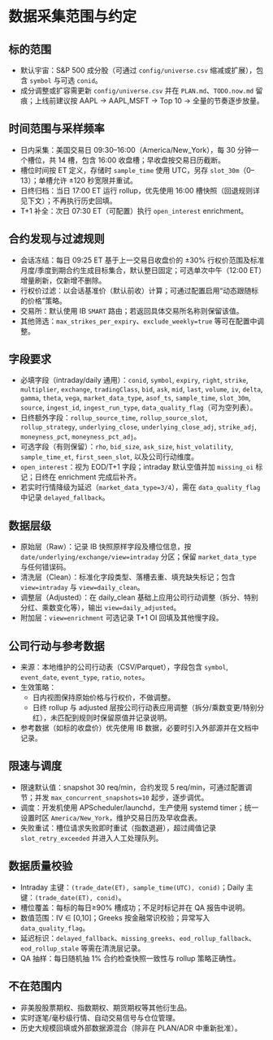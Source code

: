 # 数据采集范围与约定

## 标的范围
- 默认宇宙：S&P 500 成分股（可通过 `config/universe.csv` 缩减或扩展），包含 `symbol` 与可选 `conid`。
- 成分调整或扩容需更新 `config/universe.csv` 并在 `PLAN.md`、`TODO.now.md` 留痕；上线前建议按 AAPL → AAPL,MSFT → Top 10 → 全量的节奏逐步放量。

## 时间范围与采样频率
- 日内采集：美国交易日 09:30–16:00（America/New_York），每 30 分钟一个槽位，共 14 槽，包含 16:00 收盘槽；早收盘按交易日历截断。
- 槽位时间按 ET 定义，存储时 `sample_time` 使用 UTC，另存 `slot_30m`（0–13）；单槽允许 ±120 秒宽限并重试。
- 日终归档：当日 17:00 ET 运行 rollup，优先使用 16:00 槽快照（回退规则详见下文）；不再执行历史回填。
- T+1 补全：次日 07:30 ET（可配置）执行 `open_interest` enrichment。

## 合约发现与过滤规则
- 会话冻结：每日 09:25 ET 基于上一交易日收盘价的 ±30% 行权价范围及标准月度/季度到期合约生成目标集合，默认整日固定；可选单次中午（12:00 ET）增量刷新，仅新增不删除。
- 行权价过滤：以会话基准价（默认前收）计算；可通过配置启用“动态跟随标的价格”策略。
- 交易所：默认使用 IB `SMART` 路由；若返回具体交易所名称则保留该值。
- 其他筛选：`max_strikes_per_expiry`、`exclude_weekly=true` 等可在配置中调整。

## 字段要求
- 必填字段（intraday/daily 通用）：`conid`, `symbol`, `expiry`, `right`, `strike`, `multiplier`, `exchange`, `tradingClass`, `bid`, `ask`, `mid`, `last`, `volume`, `iv`, `delta`, `gamma`, `theta`, `vega`, `market_data_type`, `asof_ts`, `sample_time`, `slot_30m`, `source`, `ingest_id`, `ingest_run_type`, `data_quality_flag`（可为空列表）。
- 日终额外字段：`rollup_source_time`, `rollup_source_slot`, `rollup_strategy`, `underlying_close`, `underlying_close_adj`, `strike_adj`, `moneyness_pct`, `moneyness_pct_adj`。
- 可选字段（有则保留）：`rho`, `bid_size`, `ask_size`, `hist_volatility`, `sample_time_et`, `first_seen_slot`, 以及公司行动维度。
- `open_interest`：视为 EOD/T+1 字段；intraday 默认空值并加 `missing_oi` 标记；日终在 enrichment 完成后补齐。
- 若实时行情降级为延迟（`market_data_type=3/4`），需在 `data_quality_flag` 中记录 `delayed_fallback`。

## 数据层级
- 原始层（Raw）：记录 IB 快照原样字段及槽位信息，按 `date/underlying/exchange/view=intraday` 分区；保留 `market_data_type` 与任何错误码。
- 清洗层（Clean）：标准化字段类型、落槽去重、填充缺失标记；包含 `view=intraday` 与 `view=daily_clean`。
- 调整层（Adjusted）：在 daily_clean 基础上应用公司行动调整（拆分、特别分红、乘数变化等），输出 `view=daily_adjusted`。
- 附加层：`view=enrichment` 可选记录 T+1 OI 回填及其他慢字段。

## 公司行动与参考数据
- 来源：本地维护的公司行动表（CSV/Parquet），字段包含 `symbol`, `event_date`, `event_type`, `ratio`, `notes`。
- 生效策略：
  - 日内视图保持原始价格与行权价，不做调整。
  - 日终 rollup 与 adjusted 层按公司行动表应用调整（拆分/乘数变更/特别分红），未匹配到规则时保留原值并记录说明。
- 参考数据（如标的收盘价）优先使用 IB 数据，必要时引入外部源并在文档中记录。

## 限速与调度
- 限速默认值：snapshot 30 req/min，合约发现 5 req/min，可通过配置调节；并发 `max_concurrent_snapshots=10` 起步，逐步调优。
- 调度：开发机使用 APScheduler/launchd，生产使用 systemd timer；统一设置时区 `America/New_York`，维护交易日历及早收盘表。
- 失败重试：槽位请求失败即时重试（指数退避），超过阈值记录 `slot_retry_exceeded` 并进入人工处理队列。

## 数据质量校验
- Intraday 主键：`(trade_date(ET), sample_time(UTC), conid)`；Daily 主键：`(trade_date(ET), conid)`。
- 槽位覆盖：每标的每日≥90% 槽成功；不足时标记并在 QA 报告中说明。
- 数值范围：IV ∈ [0,10]；Greeks 按金融常识校验；异常写入 `data_quality_flag`。
- 延迟标识：`delayed_fallback`、`missing_greeks`、`eod_rollup_fallback`、`eod_rollup_stale` 等需在清洗层记录。
- QA 抽样：每日随机抽 1% 合约检查快照一致性与 rollup 策略正确性。

## 不在范围内
- 非美股股票期权、指数期权、期货期权等其他衍生品。
- 实时逐笔/毫秒级行情、自动交易信号与仓位管理。
- 历史大规模回填或外部数据源混合（除非在 PLAN/ADR 中重新批准）。
